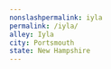 ```yaml
---
﻿nonslashpermalink: iyla
permalink: /iyla/
alley: Iyla
city: Portsmouth
state: New Hampshire
---
```

